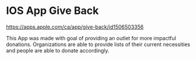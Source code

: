 # IOS App Give Back 

https://apps.apple.com/ca/app/give-back/id1506503356

This App was made with goal of providing an outlet for more impactful donations. 
Organizations are able to provide lists of their current necessities and people are able to donate accordingly.

